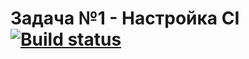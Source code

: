 # Задача №1 - Настройка CI [![Build status](https://ci.appveyor.com/api/projects/status/555nrqbywxa6cmla?svg=true)](https://ci.appveyor.com/project/RsnGrgrn/ci)